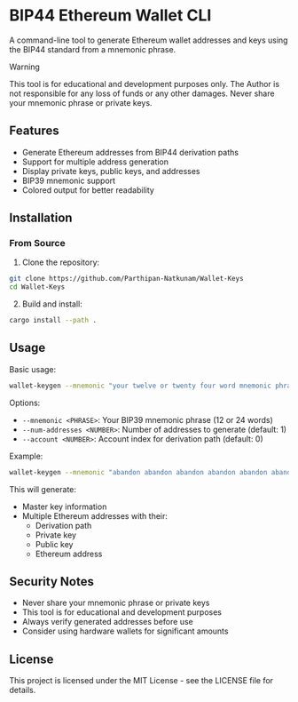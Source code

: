 # BIP44 Ethereum Wallet CLI

A command-line tool to generate Ethereum wallet addresses and keys using the BIP44 standard from a mnemonic phrase.

>[!WARNING]
>This tool is for educational and development purposes only. The Author is not responsible for any loss of funds or any other damages. Never share your mnemonic phrase or private keys.

## Features

- Generate Ethereum addresses from BIP44 derivation paths
- Support for multiple address generation
- Display private keys, public keys, and addresses
- BIP39 mnemonic support
- Colored output for better readability

## Installation

### From Source

1. Clone the repository:

```bash
git clone https://github.com/Parthipan-Natkunam/Wallet-Keys
cd Wallet-Keys
```

2. Build and install:

```bash
cargo install --path .
```

## Usage

Basic usage:

```bash
wallet-keygen --mnemonic "your twelve or twenty four word mnemonic phrase"
```

Options:

- `--mnemonic <PHRASE>`: Your BIP39 mnemonic phrase (12 or 24 words)
- `--num-addresses <NUMBER>`: Number of addresses to generate (default: 1)
- `--account <NUMBER>`: Account index for derivation path (default: 0)

Example:

```bash
wallet-keygen --mnemonic "abandon abandon abandon abandon abandon abandon abandon abandon abandon abandon abandon about" --num-addresses 3
```

This will generate:

- Master key information
- Multiple Ethereum addresses with their:
  - Derivation path
  - Private key
  - Public key
  - Ethereum address

## Security Notes

- Never share your mnemonic phrase or private keys
- This tool is for educational and development purposes
- Always verify generated addresses before use
- Consider using hardware wallets for significant amounts

## License

This project is licensed under the MIT License - see the LICENSE file for details.
